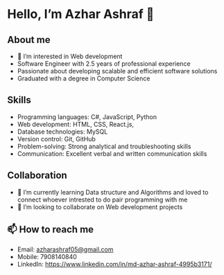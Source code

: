 # Hello, I’m Azhar Ashraf 👋
## About me
- 👀 I’m interested in Web development
- Software Engineer with 2.5 years of professional experience
- Passionate about developing scalable and efficient software solutions
- Graduated with a degree in Computer Science
## Skills
- Programming languages: C#, JavaScript, Python
- Web development: HTML, CSS, React.js,
- Database technologies: MySQL
- Version control: Git, GitHub
- Problem-solving: Strong analytical and troubleshooting skills
- Communication: Excellent verbal and written communication skills
## Collaboration
- 🌱 I’m currently learning Data structure and Algorithms and loved to connect whoever intrested to do pair programming with me
- 💞️ I’m looking to collaborate on Web development projects
## 📫 How to reach me 
- Email: azharashraf05@gmail.com
- Mobile: 7908140840
- LinkedIn: https://www.linkedin.com/in/md-azhar-ashraf-4995b3171/

<!---
azharashra05/azharashra05 is a ✨ special ✨ repository because its `README.md` (this file) appears on your GitHub profile.
You can click the Preview link to take a look at your changes.
--->
